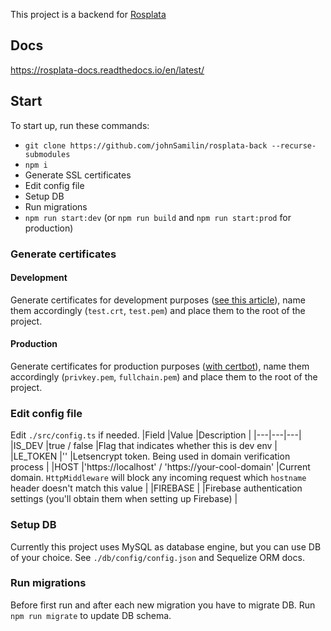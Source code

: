 This project is a backend for [Rosplata](https://github.com/johnSamilin/rosplata)

## Docs
https://rosplata-docs.readthedocs.io/en/latest/

## Start
To start up, run these commands:
- `git clone https://github.com/johnSamilin/rosplata-back --recurse-submodules`
- `npm i`
- Generate SSL certificates
- Edit config file
- Setup DB
- Run migrations
- `npm run start:dev` (or `npm run build` and `npm run start:prod` for production)

### Generate certificates
#### Development
Generate certificates for development purposes ([see this article](https://web.dev/how-to-use-local-https/)), name them accordingly (`test.crt`, `test.pem`) and place them to the root of the project.

#### Production
Generate certificates for production purposes ([with certbot](https://certbot.eff.org/)), name them accordingly (`privkey.pem`, `fullchain.pem`) and place them to the root of the project.

### Edit config file
Edit `./src/config.ts` if needed.
|Field   |Value   |Description   |
|---|---|---|
|IS_DEV   |true / false   |Flag that indicates whether this is dev env   |
|LE_TOKEN   |''   |Letsencrypt token. Being used in domain verification process   |
|HOST   |'https://localhost' / 'https://your-cool-domain'   |Current domain. `HttpMiddleware` will block any incoming request which `hostname` header doesn't match this value   |
|FIREBASE   |   |Firebase authentication settings (you'll obtain them when setting up Firebase)   |

### Setup DB
Currently this project uses MySQL as database engine, but you can use DB of your choice. See `./db/config/config.json` and Sequelize ORM docs.

### Run migrations
Before first run and after each new migration you have to migrate DB. Run `npm run migrate` to update DB schema.
